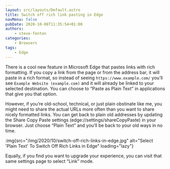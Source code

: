 ```yaml
---
layout: src/layouts/Default.astro
title: Switch off rich link pasting in Edge
navMenu: false
pubDate: 2020-10-06T11:35:54+01:00
authors:
    - steve-fenton
categories:
    - Browsers
tags:
    - Edge
---
```


There is a cool new feature in Microsoft Edge that pastes links with rich formatting. If you copy a link from the page or from the address bar, it will paste in a rich format, so instead of seeing `https://www.example.com/` you’ll see `Example Website (example.com)` and it will already be linked to your selected destination. You can choose to “Paste as Plain Text” in applications that give you that option.

However, if you’re old-school, technical, or just plain obstinate like me, you might need to share the actual URLs more often than you want to share nicely formatted links. You can get back to plain old addresses by updating the Share Copy Paste settings (edge://settings/shareCopyPaste) in your browser. Just choose “Plain Text” and you’ll be back to your old ways in no time.

:img{src="/img/2020/10/switch-off-rich-links-in-edge.jpg" alt="Select 'Plain Text' To Switch Off Rich Links in Edge" loading="lazy"}

Equally, if you find you want to upgrade your experience, you can visit that same settings page to select “Link” mode.